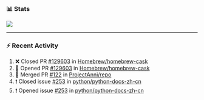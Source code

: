 ### :bar_chart: Stats

<a href="#">
  <img align="center" src="https://github-readme-stats.vercel.app/api?username=tuzi3040&show_icons=true&theme=dark" />
</a>

---

### :zap: Recent Activity

<!--START_SECTION:activity-->
1. ❌ Closed PR [#129603](https://github.com/Homebrew/homebrew-cask/pull/129603) in [Homebrew/homebrew-cask](https://github.com/Homebrew/homebrew-cask)
2. 💪 Opened PR [#129603](https://github.com/Homebrew/homebrew-cask/pull/129603) in [Homebrew/homebrew-cask](https://github.com/Homebrew/homebrew-cask)
3. 🎉 Merged PR [#122](https://github.com/ProjectAnni/repo/pull/122) in [ProjectAnni/repo](https://github.com/ProjectAnni/repo)
4. ❗️ Closed issue [#253](https://github.com/python/python-docs-zh-cn/issues/253) in [python/python-docs-zh-cn](https://github.com/python/python-docs-zh-cn)
5. ❗️ Opened issue [#253](https://github.com/python/python-docs-zh-cn/issues/253) in [python/python-docs-zh-cn](https://github.com/python/python-docs-zh-cn)
<!--END_SECTION:activity-->

